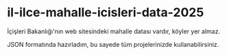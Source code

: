 # il-ilce-mahalle-icisleri-data-2025
İçişleri Bakanlığı'nın web sitesindeki mahalle datası vardır, köyler yer almaz.

JSON formatında hazırladım, bu sayede tüm projelerinizde kullanabilirsiniz.
